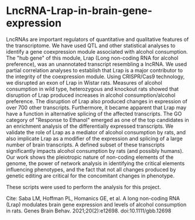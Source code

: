 # LncRNA-Lrap-in-brain-gene-expression
LncRNAs are important regulators of quantitative and qualitative features of the transcriptome. We have used QTL and other statistical analyses to identify a gene coexpression module associated with alcohol consumption. The "hub gene" of this module, Lrap (Long non-coding RNA for alcohol preference), was an unannotated transcript resembling a lncRNA. We used partial correlation analyses to establish that Lrap is a major contributor to the integrity of the coexpression module. Using CRISPR/Cas9 technology, we disrupted an exon of Lrap in Wistar rats. Measures of alcohol consumption in wild type, heterozygous and knockout rats showed that disruption of Lrap produced increases in alcohol consumption/alcohol preference. The disruption of Lrap also produced changes in expression of over 700 other transcripts. Furthermore, it became apparent that Lrap may have a function in alternative splicing of the affected transcripts. The GO category of "Response to Ethanol" emerged as one of the top candidates in an enrichment analysis of the differentially expressed transcripts. We validate the role of Lrap as a mediator of alcohol consumption by rats, and also implicate Lrap as a modifier of the expression and splicing of a large number of brain transcripts. A defined subset of these transcripts significantly impacts alcohol consumption by rats (and possibly humans). Our work shows the pleiotropic nature of non-coding elements of the genome, the power of network analysis in identifying the critical elements influencing phenotypes, and the fact that not all changes produced by genetic editing are critical for the concomitant changes in phenotype.


These scripts were used to perform the analysis for this project.

Cite: Saba LM, Hoffman PL, Homanics GE, et al. A long non-coding RNA (Lrap) modulates brain gene expression and levels of alcohol consumption in rats. Genes Brain Behav. 2021;20(2):e12698. doi:10.1111/gbb.12698
